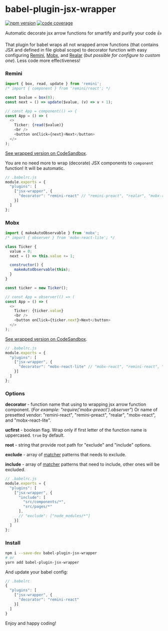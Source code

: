 # babel-plugin-jsx-wrapper

[![npm version](https://img.shields.io/npm/v/babel-plugin-jsx-wrapper?style=flat-square)](https://www.npmjs.com/package/babel-plugin-jsx-wrapper) [![code coverage](https://img.shields.io/coveralls/github/betula/babel-plugin-jsx-wrapper?style=flat-square)](https://coveralls.io/github/betula/babel-plugin-jsx-wrapper)

Automatic decorate jsx arrow functions for smartify and purify your code :+1:

That plugin for babel wraps all not wrapped arrow functions (that contains JSX and defined in file global scope) to decorator function with easy configuring [Remini](https://github.com/betula/remini), [Mobx](https://github.com/mobxjs/mobx), and [Realar](https://github.com/betula/realar) (_but possible for configure to custom one_). Less code more effectiveness!

### Remini

```javascript
import { box, read, update } from 'remini';
/* import { component } from 'remini/react'; */

const $value = box(0);
const next = () => update($value, (v) => v + 1);

// const App = component(() => {
const App = () => (
  <>
    Ticker: {read($value)}
    <br />
    <button onClick={next}>Next</button>
  </>
);
```

[See wrapped version on CodeSandbox](https://codesandbox.io/s/remini-automatic-jsx-observe-example-nxqdqr?file=/src/App.tsx).

You are no need more to wrap (decorate) JSX components to `component` function! It will be automatic.

```javascript
// .babelrc.js
module.exports = {
  "plugins": [
    ["jsx-wrapper", {
      "decorator": "remini-react" // "remini-preact", "realar", "mobx-react", "mobx-react-lite", or some custom
    }]
  ]
};
```

### Mobx

```javascript
import { makeAutoObservable } from 'mobx';
/* import { observer } from 'mobx-react-lite'; */

class Ticker {
  value = 0;
  next = () => this.value += 1;

  constructor() {
    makeAutoObservable(this);
  }
}

const ticker = new Ticker();

// const App = observer(() => (
const App = () => (
  <>
    Ticker: {ticker.value}
    <br />
    <button onClick={ticker.next}>Next</button>
  </>
);
```

[See wrapped version on CodeSandbox](https://codesandbox.io/s/babel-plugin-jsx-wrapper-mobx-example-q7en9).

```javascript
// .babelrc.js
module.exports = {
  "plugins": [
    ["jsx-wrapper", {
      "decorator": "mobx-react-lite" // "mobx-react", "remini-react", "remini-preact", "realar", or some custom
    }]
  ]
};
```

### Options

**decorator** - function name that using to wrapping jsx arrow function component. (_For example: "require('mobx-preact').observer"_) Or name of presetted vendor: "remini-react", "remini-preact", "realar", "mobx-react", and "mobx-react-lite".

**ucfirst** - boolean flag. Wrap only if first letter of the function name is uppercased. `true` by default.

**root** - string that provide root path for "exclude" and "include" options.

**exclude** - array of [matcher](https://www.npmjs.com/package/matcher) patterns that needs to exclude.

**include** - array of [matcher](https://www.npmjs.com/package/matcher) patterns that need to include, other ones will be excluded.

```javascript
// .babelrc.js
module.exports = {
  "plugins": [
    ["jsx-wrapper", {
      "include": [
        "src/components/*",
        "src/pages/*"
      ],
      // "exclude": ["node_modules/*"]
    }]
  ]
};
```

### Install

```bash
npm i --save-dev babel-plugin-jsx-wrapper
# or
yarn add babel-plugin-jsx-wrapper
```

And update your babel config:

```javascript
// .babelrc
{
  "plugins": [
    ["jsx-wrapper", {
      "decorator": "remini-react"
    }]
  ]
}
```

Enjoy and happy coding!
